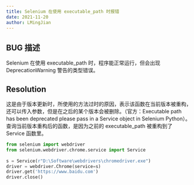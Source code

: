 ```yaml
---
title: Selenium 在使用 executable_path 时报错
date: 2021-11-20
author: LMingJian
---
```


## BUG 描述

Selenium 在使用 executable_path 时，程序能正常运行，但会出现 DeprecationWarning 警告的类型错误。

## Resolution

这是由于版本更新时，所使用的方法过时的原因，表示该函数在当前版本被重构，还可以传入参数，但是在之后的某个版本会被删除。（官方：Executable path has been deprecated please pass in a Service object in Selenium Python）。查询当前版本重构后的函数，是因为之前的 executable_path 被重构到了 Service 函数里。

```python
from selenium import webdriver
from selenium.webdriver.chrome.service import Service
 
s = Service(r"D:\Software\webdrivers\chromedriver.exe")
driver = webdriver.Chrome(service=s)
driver.get('https://www.baidu.com')
driver.close()
```


